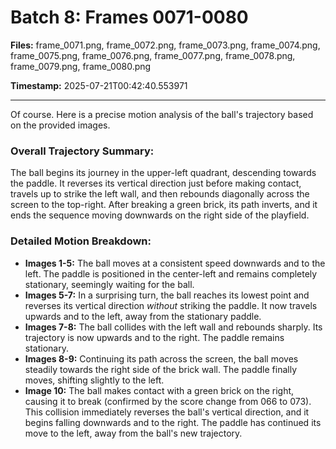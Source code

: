 # Batch 8: Frames 0071-0080

**Files:** frame_0071.png, frame_0072.png, frame_0073.png, frame_0074.png, frame_0075.png, frame_0076.png, frame_0077.png, frame_0078.png, frame_0079.png, frame_0080.png

**Timestamp:** 2025-07-21T00:42:40.553971

---

Of course. Here is a precise motion analysis of the ball's trajectory based on the provided images.

### Overall Trajectory Summary:
The ball begins its journey in the upper-left quadrant, descending towards the paddle. It reverses its vertical direction just before making contact, travels up to strike the left wall, and then rebounds diagonally across the screen to the top-right. After breaking a green brick, its path inverts, and it ends the sequence moving downwards on the right side of the playfield.

### Detailed Motion Breakdown:
*   **Images 1-5:** The ball moves at a consistent speed downwards and to the left. The paddle is positioned in the center-left and remains completely stationary, seemingly waiting for the ball.
*   **Images 5-7:** In a surprising turn, the ball reaches its lowest point and reverses its vertical direction *without* striking the paddle. It now travels upwards and to the left, away from the stationary paddle.
*   **Images 7-8:** The ball collides with the left wall and rebounds sharply. Its trajectory is now upwards and to the right. The paddle remains stationary.
*   **Images 8-9:** Continuing its path across the screen, the ball moves steadily towards the right side of the brick wall. The paddle finally moves, shifting slightly to the left.
*   **Image 10:** The ball makes contact with a green brick on the right, causing it to break (confirmed by the score change from 066 to 073). This collision immediately reverses the ball's vertical direction, and it begins falling downwards and to the right. The paddle has continued its move to the left, away from the ball's new trajectory.
